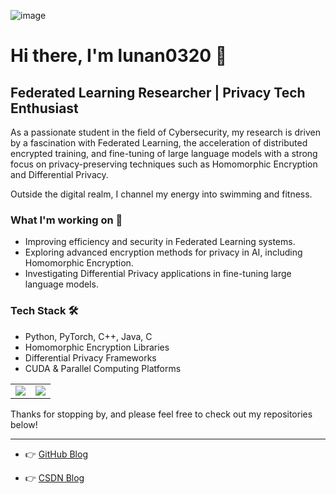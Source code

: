 ![image](https://img.shields.io/badge/lunan0320-repos-blue.svg)
# Hi there, I'm lunan0320 👋

## Federated Learning Researcher | Privacy Tech Enthusiast

As a passionate student in the field of Cybersecurity, my research is driven by a fascination with Federated Learning, the acceleration of distributed encrypted training, and fine-tuning of large language models with a strong focus on privacy-preserving techniques such as Homomorphic Encryption and Differential Privacy.

Outside the digital realm, I channel my energy into swimming and fitness.

### What I'm working on 🚀
- Improving efficiency and security in Federated Learning systems.
- Exploring advanced encryption methods for privacy in AI, including Homomorphic Encryption.
- Investigating Differential Privacy applications in fine-tuning large language models.

### Tech Stack 🛠️
- Python, PyTorch, C++, Java, C
- Homomorphic Encryption Libraries
- Differential Privacy Frameworks
- CUDA & Parallel Computing Platforms

<table>
  <tr>
    <td>
      <a href="https://github.com/lunan0320/github-readme-stats">
        <img src="https://github-readme-stats.vercel.app/api?username=lunan0320&show_icons=true&issues=true&hide=contribs&count_private=true&theme=dracula&hide_rank=True" />
      </a>
    </td>
    <td>
      <img align="center" src="[https://stats.justsong.cn/api/csdn?id=qq_51927659](https://blog.csdn.net/qq_51927659?spm=1000.2115.3001.5343)" style="box-shadow:none !important" />
    </td>
  </tr>
</table>



Thanks for stopping by, and please feel free to check out my repositories below!



---

<!---
lunan0320/lunan0320 is a ✨ special ✨ repository because its `README.md` (this file) appears on your GitHub profile.
You can click the Preview link to take a look at your changes.
--->


<!--[![Top Langs](https://github-readme-stats.vercel.app/api/top-langs/?username=lunan0320&layout=compact&hide=html,css)](https://github.com/lunnan0320/github-readme-stats)-->
<!-- <img align="center" src="https://stats.justsong.cn/api/csdn?id=qq_51927659" style="box-shadow:none !important">-->

- 👉 [GitHub Blog](http://www.lunan0320.cn/)     

- 👉 [CSDN Blog](https://blog.csdn.net/qq_51927659)
